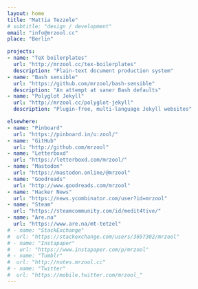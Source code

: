 ```yaml
---
layout: home
title: "Mattia Tezzele"
# subtitle: "design / development"
email: "info@mrzool.cc"
place: "Berlin"

projects:
- name: "TeX boilerplates"
  url: "http://mrzool.cc/tex-boilerplates"
  description: "Plain-text document production system"
- name: "Bash sensible"
  url: "https://github.com/mrzool/bash-sensible"
  description: "An attempt at saner Bash defaults"
- name: "Polyglot Jekyll"
  url: "http://mrzool.cc/polyglot-jekyll"
  description: "Plugin-free, multi-language Jekyll websites"

elsewhere:
- name: "Pinboard"
  url: "https://pinboard.in/u:zool/"
- name: "GitHub"
  url: "http://github.com/mrzool"
- name: "Letterboxd"
  url: "https://letterboxd.com/mrzool/"
- name: "Mastodon"
  url: "https://mastodon.online/@mrzool" 
- name: "Goodreads"
  url: "http://www.goodreads.com/mrzool" 
- name: "Hacker News"
  url: "https://news.ycombinator.com/user?id=mrzool"
- name: "Steam"
  url: "https://steamcommunity.com/id/medit4tive/"
- name: "Are.na"
  url: "https://www.are.na/mt-tetzel"
# - name: "StackExchange"
#  url: "https://stackexchange.com/users/3697302/mrzool"
# - name: "Instapaper"
#   url: "https://www.instapaper.com/p/mrzool"
# - name: "Tumblr"
#  url: "http://notes.mrzool.cc"
# - name: "Twitter"
#  url: "https://mobile.twitter.com/mrzool_"
---
```

